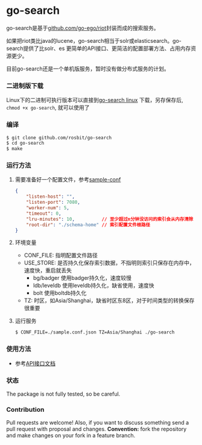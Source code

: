 # go-search

go-search是基于[github.com/go-ego/riot](https://github.com/go-ego/riot)封装而成的搜索服务。

如果把riot类比java的lucene，go-search相当于solr或elasticsearch。go-search提供了比solr、es
更简单的API接口、更简洁的配置部署方法、占用内存资源更少。

目前go-search还是一个单机版服务，暂时没有做分布式服务的计划。

### 二进制版下载
   Linux下的二进制可执行版本可以直接到[go-search linux](https://github.com/rosbit/go-search/releases)
   下载，另存保存后, `chmod +x go-search`, 就可以使用了

### 编译

   ```bash
$ git clone github.com/rosbit/go-search
$ cd go-search
$ make
   ```

### 运行方法
   1. 需要准备好一个配置文件，参考[sample-conf](sample.conf.json)
        ```json
        {
            "listen-host": "",
            "listen-port": 7080,
            "worker-num": 5,
            "timeout": 0,
            "lru-minutes": 10,          // 至少超过n分钟没访问的索引会从内存清除
            "root-dir": "./schema-home" // 索引配置文件根路径
        }
        ```
        
   1. 环境变量

        - CONF_FILE: 指明配置文件路径
        - USE_STORE: 是否持久化保存索引数据，不指明则索引只保存在内存中，速度快，重启就丢失
             - bg/badger       使用badger持久化，速度较慢
             - ldb/leveldb     使用leveldb持久化，缺省使用，速度快
             - bolt            使用boltdb持久化
        - TZ:  时区，如Asia/Shanghai，缺省时区东8区，对于时间类型的转换保存很重要

1. 运行服务

      ```bash
      $ CONF_FILE=./sample.conf.json TZ=Asia/Shanghai ./go-search
      ```



### 使用方法

- 参考[API接口文档](go-search.api.md)


### 状态

The package is not fully tested, so be careful.

### Contribution

Pull requests are welcome! Also, if you want to discuss something send a pull request with proposal and changes.
__Convention:__ fork the repository and make changes on your fork in a feature branch.
